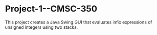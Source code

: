# Project-1--CMSC-350
This project creates a Java Swing GUI that evaluates infix expressions of unsigned integers using two stacks.
